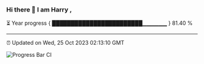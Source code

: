 ### Hi there 👋 I am Harry , 

⏳ Year progress { ████████████████████████▁▁▁▁▁▁ } 81.40 %

---

⏰ Updated on Wed, 25 Oct 2023 02:13:10 GMT

![Progress Bar CI](https://github.com/duykhang68/duykhang68/workflows/Progress%20Bar%20CI/badge.svg)
